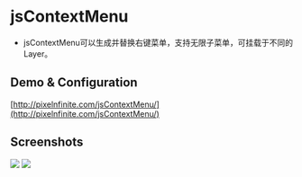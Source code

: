 ﻿# jsContextMenu

* jsContextMenu可以生成并替换右键菜单，支持无限子菜单，可挂载于不同的Layer。

## Demo & Configuration

[http://pixelnfinite.com/jsContextMenu/](http://pixelnfinite.com/jsContextMenu/) 

## Screenshots

![](http://pixelnfinite.com/jsContextMenu/image/1.png)
![](http://pixelnfinite.com/jsContextMenu/image/2.png)

